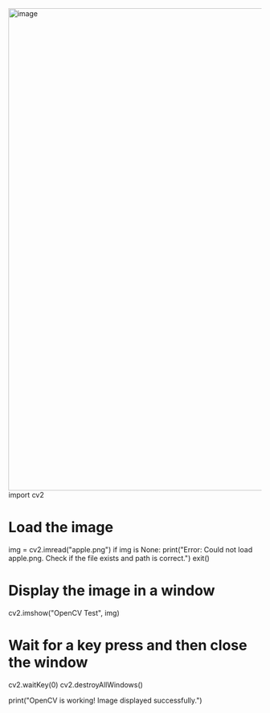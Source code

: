 <img width="960" height="960" alt="image" src="https://github.com/user-attachments/assets/f6ce7a88-67bc-41ac-99a5-ab254f54bccf" />
import cv2

# Load the image
img = cv2.imread("apple.png")
if img is None:
    print("Error: Could not load apple.png. Check if the file exists and path is correct.")
    exit()

# Display the image in a window
cv2.imshow("OpenCV Test", img)

# Wait for a key press and then close the window
cv2.waitKey(0)
cv2.destroyAllWindows()

print("OpenCV is working! Image displayed successfully.")

